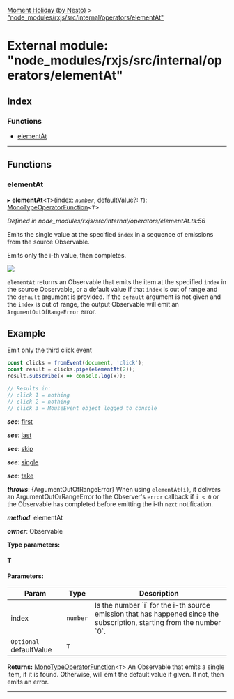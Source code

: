 [Moment Holiday (by Nesto)](../README.md) > ["node_modules/rxjs/src/internal/operators/elementAt"](../modules/_node_modules_rxjs_src_internal_operators_elementat_.md)

# External module: "node_modules/rxjs/src/internal/operators/elementAt"

## Index

### Functions

* [elementAt](_node_modules_rxjs_src_internal_operators_elementat_.md#elementat)

---

## Functions

<a id="elementat"></a>

###  elementAt

▸ **elementAt**<`T`>(index: *`number`*, defaultValue?: *`T`*): [MonoTypeOperatorFunction](../interfaces/_node_modules_rxjs_src_internal_types_.monotypeoperatorfunction.md)<`T`>

*Defined in node_modules/rxjs/src/internal/operators/elementAt.ts:56*

Emits the single value at the specified `index` in a sequence of emissions from the source Observable.

Emits only the i-th value, then completes.

![](elementAt.png)

`elementAt` returns an Observable that emits the item at the specified `index` in the source Observable, or a default value if that `index` is out of range and the `default` argument is provided. If the `default` argument is not given and the `index` is out of range, the output Observable will emit an `ArgumentOutOfRangeError` error.

Example
-------

Emit only the third click event

```javascript
const clicks = fromEvent(document, 'click');
const result = clicks.pipe(elementAt(2));
result.subscribe(x => console.log(x));

// Results in:
// click 1 = nothing
// click 2 = nothing
// click 3 = MouseEvent object logged to console
```
*__see__*: [first](_node_modules_rxjs_src_internal_operators_first_.md#first)

*__see__*: [last](_node_modules_rxjs_src_internal_operators_last_.md#last)

*__see__*: [skip](_node_modules_rxjs_src_internal_operators_skip_.md#skip)

*__see__*: [single](_node_modules_rxjs_src_internal_operators_single_.md#single)

*__see__*: [take](_node_modules_rxjs_src_internal_operators_take_.md#take)

*__throws__*: {ArgumentOutOfRangeError} When using `elementAt(i)`, it delivers an ArgumentOutOrRangeError to the Observer's `error` callback if `i < 0` or the Observable has completed before emitting the i-th `next` notification.

*__method__*: elementAt

*__owner__*: Observable

**Type parameters:**

#### T 
**Parameters:**

| Param | Type | Description |
| ------ | ------ | ------ |
| index | `number` |  Is the number \`i\` for the i-th source emission that has happened since the subscription, starting from the number \`0\`. |
| `Optional` defaultValue | `T` |

**Returns:** [MonoTypeOperatorFunction](../interfaces/_node_modules_rxjs_src_internal_types_.monotypeoperatorfunction.md)<`T`>
An Observable that emits a single item, if it is found.
Otherwise, will emit the default value if given. If not, then emits an error.

___


